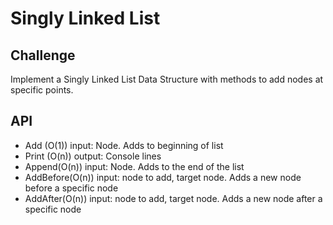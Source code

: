 # Singly Linked List

## Challenge
Implement a Singly Linked List Data Structure with methods to add nodes at specific points.

## API
- Add (O(1)) input: Node. Adds to beginning of list
- Print (O(n)) output: Console lines
- Append(O(n)) input: Node. Adds to the end of the list
- AddBefore(O(n)) input: node to add, target node. Adds a new node before a specific node
- AddAfter(O(n)) input: node to add, target node. Adds a new node after a specific node